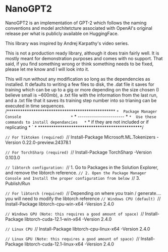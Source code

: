 # NanoGPT2

NanoGPT2 is an implementation of GPT-2 which follows the naming conventions and model architetcture associated with OpenAI's original release per what is publicly available on HuggingFace.

This library was inspired by Andrej Karpathy's video series.

This is not a production ready library, although it does train fairly well. It is mostly meant for demonstration purposes and comes with no support. That said, if you find something wrong or think something needs to be fixed, please let me know and I will look into it.

This will run without any modification so long as the dependencies as installed. It defaults to writing a few files to disk, the .dat file it saves for training which can be up to a gig or more depending on the size chosen (I believe small is ~600mb), a .txt file with the information from the last run, and a .txt file that it saves its training step number into so trianing can be executed in time sequences.
`
`/*************************************************
` *  Package Manager Console                      *
` *  -----------------------                      *
` *  Use these commands to install dependancies   *
` *  if they are not included or if replicating   *
` * ***********************************************/

`// For Tiktoken (required)
`// Install-Package Microsoft.ML.Tokenizers -Version 0.22.0-preview.24378.1

`// For TorchSharp (required)
`// Install-Package TorchSharp -Version 0.103.0

`// libtorch configuration:
`// 1. Go to Packages in the Solution Explorer, and remove the libtorch reference.
`// 2. Open the Package Manager Console and Install the proper configuration from below
`// 3. Publish/Run

`// For libtorch (required)
`// Depending on where you train / generate.... you will need to modify the libtorch reference
`// Windows CPU (default)
`// Install-Package libtorch-cpu-win-x64 -Version 2.4.0

`// Windows GPU (Note: this requires a good amount of space)
`// Install-Package libtorch-cuda-12.1-win-x64 -Version 2.4.0

`// Linux CPU
`// Install-Package libtorch-cpu-linux-x64 -Version 2.4.0

`// Linux GPU (Note: this requires a good amount of space)
`// Install-Package libtorch-cuda-12.1-linux-x64 -Version 2.4.0
